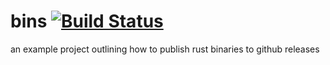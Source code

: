 # bins [![Build Status](https://travis-ci.org/softprops/bins.svg?branch=master)](https://travis-ci.org/softprops/bins)

an example project outlining how to publish rust binaries to github releases

